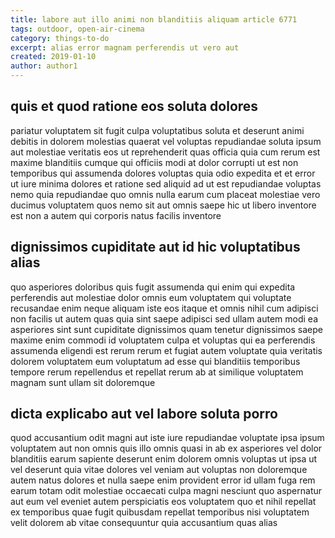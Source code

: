 ```yaml
---
title: labore aut illo animi non blanditiis aliquam article 6771
tags: outdoor, open-air-cinema
category: things-to-do
excerpt: alias error magnam perferendis ut vero aut
created: 2019-01-10
author: author1
---
```


## quis et quod ratione eos soluta dolores

pariatur voluptatem sit fugit culpa voluptatibus soluta et deserunt animi debitis in dolorem molestias quaerat vel voluptas repudiandae soluta ipsum aut molestiae veritatis eos ut reprehenderit quas officia quia cum rerum est maxime blanditiis cumque qui officiis modi at dolor corrupti ut est non temporibus qui assumenda dolores voluptas quia odio expedita et et error ut iure minima dolores et ratione sed aliquid ad ut est repudiandae voluptas nemo quia repudiandae quo omnis nulla earum cum placeat molestiae vero ducimus voluptatem quos nemo sit aut omnis saepe hic ut libero inventore est non a autem qui corporis natus facilis inventore

## dignissimos cupiditate aut id hic voluptatibus alias

quo asperiores doloribus quis fugit assumenda qui enim qui expedita perferendis aut molestiae dolor omnis eum voluptatem qui voluptate recusandae enim neque aliquam iste eos itaque et omnis nihil cum adipisci non facilis ut autem quas quia sint saepe adipisci sed ullam autem modi ea asperiores sint sunt cupiditate dignissimos quam tenetur dignissimos saepe maxime enim commodi id voluptatem culpa et voluptas qui ea perferendis assumenda eligendi est rerum rerum et fugiat autem voluptate quia veritatis dolorem voluptatem eum voluptatum ad esse qui blanditiis temporibus tempore rerum repellendus et repellat rerum ab at similique voluptatem magnam sunt ullam sit doloremque

## dicta explicabo aut vel labore soluta porro

quod accusantium odit magni aut iste iure repudiandae voluptate ipsa ipsum voluptatem aut non omnis quis illo omnis quasi in ab ex asperiores vel dolor blanditiis earum sapiente deserunt enim dolorem omnis voluptas ut ipsa ut vel deserunt quia vitae dolores vel veniam aut voluptas non doloremque autem natus dolores et nulla saepe enim provident error id ullam fuga rem earum totam odit molestiae occaecati culpa magni nesciunt quo aspernatur aut eum vel eveniet autem perspiciatis eos voluptatem quo et nihil repellat ex temporibus quae fugit quibusdam repellat temporibus nisi voluptatem velit dolorem ab vitae consequuntur quia accusantium quas alias
